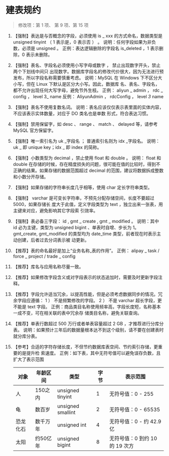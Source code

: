 # 建表规约

> 修改项：第 1 项、 第 9 项、第 15 项

1. 【强制】表达是与否概念的字段，必须使用 is _ xxx 的方式命名，数据类型是 unsigned tinyint
   （ 1 表示是，0 表示否 ） 。
   说明：任何字段如果为非负数，必须是 unsigned 。
   正例：表达逻辑删除的字段名 is_deleted ，1 表示删除，0 表示未删除。
2. 【强制】表名、字段名必须使用小写字母或数字 ， 禁止出现数字开头，禁止两个下划线中间只
   出现数字。数据库字段名的修改代价很大，因为无法进行预发布，所以字段名称需要慎重考虑。
   说明：MySQL 在 Windows 下不区分大小写，但在 Linux 下默认是区分大小写。因此，数据库
   名、表名、字段名，都不允许出现任何大写字母，避免节外生枝。
   正例： aliyun _ admin ， rdc _ config ， level 3_ name
   反例： AliyunAdmin ， rdcConfig ， level _3_ name
3. 【强制】表名不使用复数名词。
   说明：表名应该仅仅表示表里面的实体内容，不应该表示实体数量，对应于 DO 类名也是单数
   形式，符合表达习惯。
4. 【强制】禁用保留字，如 desc 、 range 、 match 、 delayed 等，请参考 MySQL 官方保留字。
5. 【强制】唯一索引名为 uk _字段名 ； 普通索引名则为 idx _字段名。
   说明： uk _ 即  unique key；idx _ 即 index 的简称。

6. 【强制】小数类型为 decimal ，禁止使用 float 和 double 。
   说明： float 和 double 在存储的时候，存在精度损失的问题，很可能在值的比较时，得到不
   正确的结果。如果存储的数据范围超过 decimal 的范围，建议将数据拆成整数和小数分开存储。

7. 【强制】如果存储的字符串长度几乎相等，使用 char 定长字符串类型。

8. 【强制】 varchar 是可变长字符串，不预先分配存储空间，长度不要超过 5000，如果存储长
   度大于此值，定义字段类型为 text ，独立出来一张表，用主键来对应，避免影响其它字段索
   引效率。

9. 【强制】表必备三字段： id ,  gmt _ create ,  gmt _ modified 。
   说明：其中 id 必为主键，类型为 unsigned bigint 、单表时自增、步长为 1。 gmt_create,
   gmt_modified 的类型均为 date_time 类型，前者现在时表示主动创建，后者过去分词表示被
   动更新。

10. 【推荐】表的命名最好是加上“业务名称_表的作用”。
  正例： alipay _ task /  force _ project /  trade _ config

11. 【推荐】库名与应用名称尽量一致。

12. 【推荐】如果修改字段含义或对字段表示的状态追加时，需要及时更新字段注释。

13. 【推荐】字段允许适当冗余，以提高性能，但是必须考虑数据同步的情况。冗余字段应遵循：
   1 ） 不是频繁修改的字段。
   2 ） 不是 varchar 超长字段，更不能是 text 字段。
   正例：商品类目名称使用频率高，字段长度短，名称基本一成不变，可在相关联的表中冗余存
   储类目名称，避免关联查询。

14. 【推荐】单表行数超过 500 万行或者单表容量超过 2 GB ，才推荐进行分库分表。
   说明：如果预计三年后的数据量根本达不到这个级别，请不要在创建表时就分库分表。

15. 【参考】合适的字符存储长度，不但节约数据库表空间、节约索引存储，更重要的是提升检
   索速度。
   正例：如下表，其中无符号值可以避免误存负数，且扩大了表示范围

   
    | 对象   | 年龄区间  | 类型 | 字节 | 表示范围 |
    | ---- | ----- | ---- | ---- | ----- |
    | 人    | 150之内 | unsigned tinyint  | 1    | 无符号值：0 - 255         |
    | 龟    | 数百岁   | unsigned smallint | 2    | 无符号值：0 - 65535       |
    | 恐龙化石 | 数千万年  | unsigned int      | 4    | 无符号值：0 - 约 42.9 亿    |
    | 太阳   | 约50亿年 | unsigned bigint   | 8    | 无符号值：0 到约 10 的 19 次方 |
